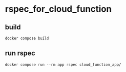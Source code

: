 # rspec_for_cloud_function

## build
```
docker compose build
```

## run rspec
```
docker compose run --rm app rspec cloud_function_app/
```